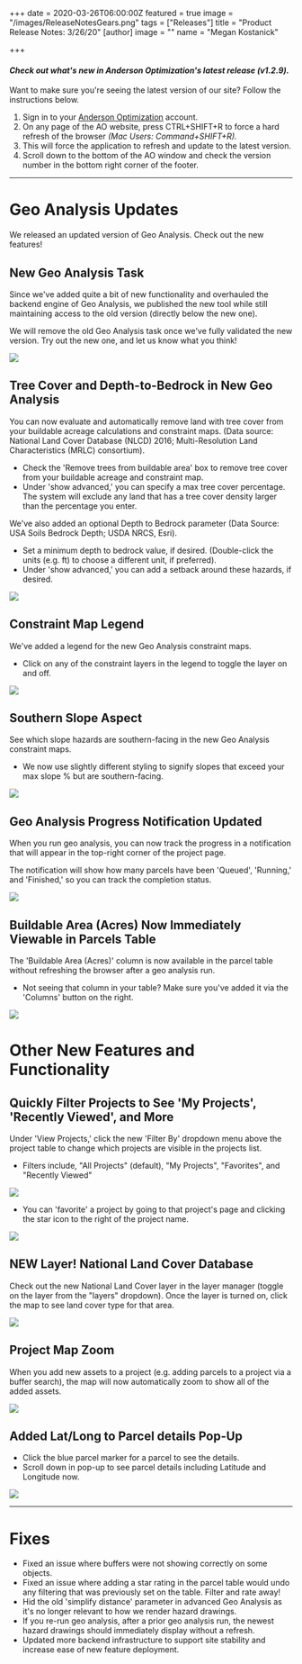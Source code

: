 +++
date = 2020-03-26T06:00:00Z
featured = true
image = "/images/ReleaseNotesGears.png"
tags = ["Releases"]
title = "Product Release Notes: 3/26/20"
[author]
image = ""
name = "Megan Kostanick"

+++
#### _Check out what's new in Anderson Optimization's latest release (v1.2.9)._

Want to make sure you're seeing the latest version of our site? Follow the instructions below.

1. Sign in to your [Anderson Optimization](https://energy-opt.auth0.com/login?state=g6Fo2SBzNTN6Sm1hM2tnUk11cXpmUG9NNERkMHd4N1lObmlyeKN0aWTZIFdaVjNDdHFSR2lGSTV6Uk9DY3BTcmlUODFJQTlaMlIyo2NpZNkgdDVqOElEcG9scERBOHY5Vm1DQUd4dWpiakwwN29OWUg&client=t5j8IDpolpDA8v9VmCAGxujbjL07oNYH&protocol=oauth2&response_type=token%20id_token&redirect_uri=https%3A%2F%2Fandersonopt.com%2Fauth%2Fcallback&audience=https%3A%2F%2Fenergy-opt.auth0.com%2Fuserinfo&nonce=mSRK_Q3Uw7s\~HbtnLshx8fxuUX1l7H73&scope=openid%20profile%20email&auth0Client=eyJuYW1lIjoiYW5ndWxhci1hdXRoMCIsInZlcnNpb24iOiIzLjAuNCIsImVudiI6eyJhdXRoMC1qcyI6IjkuMTAuNCIsImF1dGgwLmpzIjoiOS4xMC40In19 "login") account.
2. On any page of the AO website, press CTRL+SHIFT+R to force a hard refresh of the browser _(Mac Users: Command+SHIFT+R)._
3. This will force the application to refresh and update to the latest version.
4. Scroll down to the bottom of the AO window and check the version number in the bottom right corner of the footer.

***

# **Geo Analysis Updates**

We released an updated version of Geo Analysis. Check out the new features!

## New Geo Analysis Task

Since we've added quite a bit of new functionality and overhauled the backend engine of Geo Analysis, we published the new tool while still maintaining access to the old version (directly below the new one).

We will remove the old Geo Analysis task once we've fully validated the new version. Try out the new one, and let us know what you think!

![](/images/NewGeoAnalysis.png)

## Tree Cover and Depth-to-Bedrock in New Geo Analysis

You can now evaluate and automatically remove land with tree cover from your buildable acreage calculations and constraint maps. (Data source: National Land Cover Database (NLCD) 2016; Multi-Resolution Land Characteristics (MRLC) consortium).

* Check the 'Remove trees from buildable area' box to remove tree cover from your buildable acreage and constraint map.
* Under 'show advanced,' you can specify a max tree cover percentage. The system will exclude any land that has a tree cover density larger than the percentage you enter.

We've also added an optional Depth to Bedrock parameter (Data Source: USA Soils Bedrock Depth; USDA NRCS, Esri).

* Set a minimum depth to bedrock value, if desired. (Double-click the units (e.g. ft) to choose a different unit, if preferred).
* Under 'show advanced,' you can add a setback around these hazards, if desired.

![](/images/TreesDepthtoBedrock.png)

## Constraint Map Legend

We've added a legend for the new Geo Analysis constraint maps.

* Click on any of the constraint layers in the legend to toggle the layer on and off.

![](/images/LegendConstraintMap.png)

## Southern Slope Aspect

See which slope hazards are southern-facing in the new Geo Analysis constraint maps.

* We now use slightly different styling to signify slopes that exceed your max slope % but are southern-facing.

![](/images/SouthernAspect.png)

## Geo Analysis Progress Notification Updated

When you run geo analysis, you can now track the progress in a notification that will appear in the top-right corner of the project page.

The notification will show how many parcels have been 'Queued', 'Running,' and 'Finished,' so you can track the completion status.

![](/images/NewGeoAnalysisStatusNotification.png)

## Buildable Area (Acres) Now Immediately Viewable in Parcels Table

The 'Buildable Area (Acres)' column is now available in the parcel table without refreshing the browser after a geo analysis run.

* Not seeing that column in your table? Make sure you've added it via the 'Columns' button on the right.

![](/images/BuildableAreaCalc.png)

# **Other New Features and Functionality**

## Quickly Filter Projects to See 'My Projects', 'Recently Viewed', and More

Under 'View Projects,' click the new 'Filter By' dropdown menu above the project table to change which projects are visible in the projects list.

* Filters include, "All Projects" (default), "My Projects", "Favorites", and "Recently Viewed"

![](/images/FilterByDropdown.png)

* You can 'favorite' a project by going to that project's page and clicking the star icon to the right of the project name.

![](/images/Favorite.png)

## NEW Layer! National Land Cover Database

Check out the new National Land Cover layer in the layer manager (toggle on the layer from the "layers" dropdown). Once the layer is turned on, click the map to see land cover type for that area.

![](/images/NLCD.png)

## Project Map Zoom

When you add new assets to a project (e.g. adding parcels to a project via a buffer search), the map will now automatically zoom to show all of the added assets.

![](/images/ProjectZoom.png)

## Added Lat/Long to Parcel details Pop-Up

* Click the blue parcel marker for a parcel to see the details.
* Scroll down in pop-up to see parcel details including Latitude and Longitude now.

![](/images/LatLongPopUp.png)

***

# **Fixes**

* Fixed an issue where buffers were not showing correctly on some objects.
* Fixed an issue where adding a star rating in the parcel table would undo any filtering that was previously set on the table. Filter and rate away!
* Hid the old 'simplify distance' parameter in advanced Geo Analysis as it's no longer relevant to how we render hazard drawings.
* If you re-run geo analysis, after a prior geo analysis run, the newest hazard drawings should immediately display without a refresh.
* Updated more backend infrastructure to support site stability and increase ease of new feature deployment.